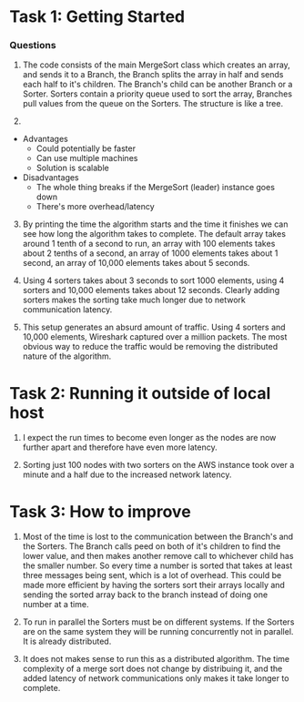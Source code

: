 # Task 1: Getting Started

### Questions

1. The code consists of the main MergeSort class which creates an array, and sends it to a Branch, the Branch splits the array in half and sends each half to it's children. The Branch's child can be another Branch or a Sorter. Sorters contain a priority queue used to sort the array, Branches pull values from the queue on the Sorters. The structure is like a tree. 

2. 
 - Advantages 
    - Could potentially be faster 
    - Can use multiple machines
    - Solution is scalable 
 - Disadvantages
    - The whole thing breaks if the MergeSort (leader) instance goes down
    - There's more overhead/latency
    
3. By printing the time the algorithm starts and the time it finishes we can see how long the algorithm takes to complete. The default array takes around 1 tenth of a second to run, an array with 100 elements takes about 2 tenths of a second, an array of 1000 elements takes about 1 second, an array of 10,000 elements takes about 5 seconds. 

4. Using 4 sorters takes about 3 seconds to sort 1000 elements, using 4 sorters and 10,000 elements takes about 12 seconds. Clearly adding sorters makes the sorting take much longer due to network communication latency. 

5. This setup generates an absurd amount of traffic. Using 4 sorters and 10,000 elements, Wireshark captured over a million packets. The most obvious way to reduce the traffic would be removing the distributed nature of the algorithm. 


# Task 2: Running it outside of local host
1. I expect the run times to become even longer as the nodes are now further apart and therefore have even more latency. 

2. Sorting just 100 nodes with two sorters on the AWS instance took over a minute and a half due to the increased network latency.

# Task 3: How to improve 
1. Most of the time is lost to the communication between the Branch's and the Sorters. The Branch calls peed on both of it's children to find the lower value, and then makes another remove call to whichever child has the smaller number. So every time a number is sorted that takes at least three messages being sent, which is a lot of overhead. This could be made more efficient by having the sorters sort their arrays locally and sending the sorted array back to the branch instead of doing one number at a time. 

2. To run in parallel the Sorters must be on different systems. If the Sorters are on the same system they will be running concurrently not in parallel. It is already distributed. 

3. It does not makes sense to run this as a distributed algorithm. The time complexity of a merge sort does not change by distribuing it, and the added latency of network communications only makes it take longer to complete. 
